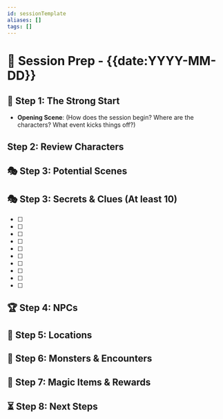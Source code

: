 ```yaml
---
id: sessionTemplate
aliases: []
tags: []
---
```


# 📜 Session Prep - {{date:YYYY-MM-DD}}  

## 🎯 Step 1: The Strong Start  
- **Opening Scene**: (How does the session begin? Where are the characters? What event kicks things off?)  

## Step 2: Review Characters

## 🎭 Step 3: Potential Scenes  

## 🎭 Step 3: Secrets & Clues (At least 10)  
- [ ] 
- [ ] 
- [ ] 
- [ ] 
- [ ] 
- [ ] 
- [ ] 
- [ ] 
- [ ] 
- [ ] 

## 🏆 Step 4: NPCs  

## 🏰 Step 5: Locations  

## 🎲 Step 6: Monsters & Encounters  

## 🎁 Step 7: Magic Items & Rewards  

## ⏳ Step 8: Next Steps  


